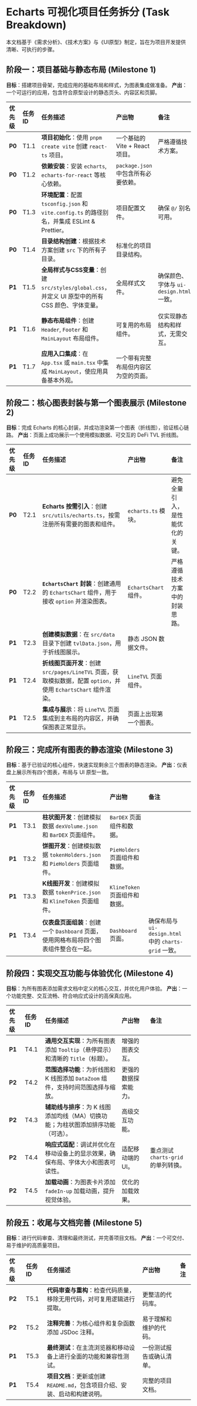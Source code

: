 # Echarts 可视化项目任务拆分 (Task Breakdown)

本文档基于《需求分析》、《技术方案》与《UI原型》制定，旨在为项目开发提供清晰、可执行的步骤。

## 阶段一：项目基础与静态布局 (Milestone 1)

**目标**：搭建项目骨架，完成应用的基础布局和样式，为图表集成做准备。
**产出**：一个可运行的应用，包含符合原型设计的静态页头、内容区和页脚。

| 优先级 | 任务 ID | 任务描述 | 产出物 | 备注 |
| :--- | :--- | :--- | :--- | :--- |
| **P0** | T1.1 | **项目初始化**：使用 `pnpm create vite` 创建 `react-ts` 项目。 | 一个基础的 Vite + React 项目。 | 严格遵循技术方案。 |
| **P0** | T1.2 | **依赖安装**：安装 `echarts`, `echarts-for-react` 等核心依赖。 | `package.json` 中包含所有必要依赖。 |  |
| **P0** | T1.3 | **环境配置**：配置 `tsconfig.json` 和 `vite.config.ts` 的路径别名，并集成 ESLint & Prettier。 | 项目配置文件。 | 确保 `@/` 别名可用。 |
| **P0** | T1.4 | **目录结构创建**：根据技术方案创建 `src` 下的所有子目录。 | 标准化的项目目录结构。 |  |
| **P1** | T1.5 | **全局样式与CSS变量**：创建 `src/styles/global.css`，并定义 UI 原型中的所有 CSS 颜色、字体变量。 | 全局样式文件。 | 确保颜色、字体与 `ui-design.html` 一致。 |
| **P1** | T1.6 | **静态布局组件**：创建 `Header`, `Footer` 和 `MainLayout` 布局组件。 | 可复用的布局组件。 | 仅实现静态结构和样式，无需交互。 |
| **P1** | T1.7 | **应用入口集成**：在 `App.tsx` 或 `main.tsx` 中集成 `MainLayout`，使应用具备基本外观。 | 一个带有完整布局但内容区为空的页面。 |  |

## 阶段二：核心图表封装与第一个图表展示 (Milestone 2)

**目标**：完成 Echarts 的核心封装，并成功渲染第一个图表（折线图），验证核心链路。
**产出**：页面上成功展示一个使用模拟数据、可交互的 DeFi TVL 折线图。

| 优先级 | 任务 ID | 任务描述 | 产出物 | 备注 |
| :--- | :--- | :--- | :--- | :--- |
| **P0** | T2.1 | **Echarts 按需引入**：创建 `src/utils/echarts.ts`，按需注册所有需要的图表和组件。 | `echarts.ts` 模块。 | 避免全量引入，是性能优化的关键。 |
| **P0** | T2.2 | **`EchartsChart` 封装**：创建通用的 `EchartsChart` 组件，用于接收 `option` 并渲染图表。 | `EchartsChart` 组件。 | 严格遵循技术方案中的封装思路。 |
| **P1** | T2.3 | **创建模拟数据**：在 `src/data` 目录下创建 `tvlData.json`，用于折线图展示。 | 静态 JSON 数据文件。 |  |
| **P1** | T2.4 | **折线图页面开发**：创建 `src/pages/LineTVL` 页面，获取模拟数据，配置 `option`，并使用 `EchartsChart` 组件渲染。 | `LineTVL` 页面组件。 |  |
| **P1** | T2.5 | **集成与展示**：将 `LineTVL` 页面集成到主布局的内容区，并确保图表正常显示。 | 页面上出现第一个图表。 |  |

## 阶段三：完成所有图表的静态渲染 (Milestone 3)

**目标**：基于已验证的核心组件，快速实现剩余三个图表的静态渲染。
**产出**：仪表盘上展示所有四个图表，布局与 UI 原型一致。

| 优先级 | 任务 ID | 任务描述 | 产出物 | 备注 |
| :--- | :--- | :--- | :--- | :--- |
| **P1** | T3.1 | **柱状图开发**：创建模拟数据 `dexVolume.json` 和 `BarDEX` 页面组件。 | `BarDEX` 页面组件和数据。 |  |
| **P1** | T3.2 | **饼图开发**：创建模拟数据 `tokenHolders.json` 和 `PieHolders` 页面组件。 | `PieHolders` 页面组件和数据。 |  |
| **P1** | T3.3 | **K线图开发**：创建模拟数据 `tokenPrice.json` 和 `KlineToken` 页面组件。 | `KlineToken` 页面组件和数据。 |  |
| **P1** | T3.4 | **仪表盘页面组装**：创建一个 `Dashboard` 页面，使用网格布局将四个图表组件整合在一起。 | `Dashboard` 页面。 | 确保布局与 `ui-design.html` 中的 `charts-grid` 一致。 |

## 阶段四：实现交互功能与体验优化 (Milestone 4)

**目标**：为所有图表添加需求文档中定义的核心交互，并优化用户体验。
**产出**：一个功能完整、交互流畅、符合响应式设计的高保真应用。

| 优先级 | 任务 ID | 任务描述 | 产出物 | 备注 |
| :--- | :--- | :--- | :--- | :--- |
| **P1** | T4.1 | **通用交互实现**：为所有图表添加 `Tooltip`（悬停提示）和清晰的 `Title`（标题）。 | 增强的图表交互。 |  |
| **P2** | T4.2 | **范围选择功能**：为折线图和 K 线图添加 `DataZoom` 组件，支持时间范围选择与缩放。 | 更强的数据探索能力。 |  |
| **P2** | T4.3 | **辅助线与排序**：为 K 线图添加均线（MA）切换功能；为柱状图添加排序功能（可选）。 | 高级交互功能。 |  |
| **P2** | T4.4 | **响应式适配**：调试并优化在移动设备上的显示效果，确保布局、字体大小和图表可读性。 | 适配移动端的 UI。 | 重点测试 `charts-grid` 的单列转换。 |
| **P2** | T4.5 | **加载动画**：为图表卡片添加 `fadeIn-up` 加载动画，提升视觉体验。 | 优化的加载效果。 |  |

## 阶段五：收尾与文档完善 (Milestone 5)

**目标**：进行代码审查、清理和最终测试，并完善项目文档。
**产出**：一个可交付、易于维护的高质量项目。

| 优先级 | 任务 ID | 任务描述 | 产出物 | 备注 |
| :--- | :--- | :--- | :--- | :--- |
| **P2** | T5.1 | **代码审查与重构**：检查代码质量，移除无用代码，对可复用逻辑进行提取。 | 更整洁的代码库。 |  |
| **P2** | T5.2 | **注释完善**：为核心组件和复杂函数添加 JSDoc 注释。 | 易于理解和维护的代码。 |  |
| **P1** | T5.3 | **最终测试**：在主流浏览器和移动设备上进行全面的功能和兼容性测试。 | 一份测试报告或确认清单。 |  |
| **P1** | T5.4 | **项目文档**：更新或创建 `README.md`，包含项目介绍、安装、启动和构建说明。 | 完整的项目文档。 |  |